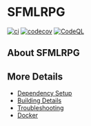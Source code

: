 # SFMLRPG

[![ci](https://github.com/Giuseppe-Bianc/SFMLRPG/actions/workflows/ci.yml/badge.svg)](https://github.com/Giuseppe-Bianc/SFMLRPG/actions/workflows/ci.yml)
[![codecov](https://codecov.io/gh/Giuseppe-Bianc/SFMLRPG/branch/main/graph/badge.svg)](https://codecov.io/gh/Giuseppe-Bianc/SFMLRPG)
[![CodeQL](https://github.com/Giuseppe-Bianc/SFMLRPG/actions/workflows/codeql-analysis.yml/badge.svg)](https://github.com/Giuseppe-Bianc/SFMLRPG/actions/workflows/codeql-analysis.yml)

## About SFMLRPG



## More Details

 * [Dependency Setup](README_dependencies.md)
 * [Building Details](README_building.md)
 * [Troubleshooting](README_troubleshooting.md)
 * [Docker](README_docker.md)
